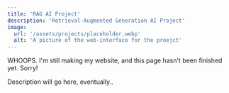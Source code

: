 ```yaml
---
title: 'RAG AI Project'
description: 'Retrieval-Augmented Generation AI Project'
image:
  url: '/assets/projects/placeholder.webp'
  alt: 'A picture of the web-interface for the proejct'
---
```


<div class="badge">WHOOPS. I'm still making my website, and this page hasn't been finished yet. Sorry!</div>

<div class="center">
  <p>Description will go here, eventually..</p>
</div>
